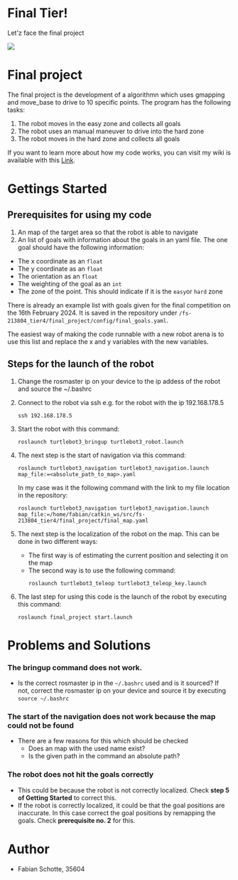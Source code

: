 # Final Tier!

Let'z face the final project

![](https://fbe-gitlab.hs-weingarten.de/mat-iki/amr-mat/raw/master/.img/tier_z.png)

# Final project
The final project is the development of a algorithmn which uses gmapping and move_base to drive to 10 specific points.
The program has the following tasks:
1. The robot moves in the easy zone and collects all goals
2. The robot uses an manual maneuver to drive into the hard zone
3. The robot moves in the hard zone and collects all goals

If you want to learn more about how my code works, you can visit my wiki is available with this [Link](Wiki/_sidebar).


# Gettings Started
## Prerequisites for using my code
1.  An map of the target area so that the robot is able to navigate
2. An list of goals with information about the goals in an yaml file. The one goal should have the following information:
  * The x coordinate as an `float`
  * The y coordinate as an `float`
  * The orientation as an `float`
  * The weighting of the goal  as an `int`
  * The zone of the point. This should indicate if it is the `easy`or `hard` zone

There is already an example list with goals given for the final competition on the 16th February 2024. It is saved in the repository under `/fs-213804_tier4/final_project/config/final_goals.yaml`.

The easiest way of making the code runnable with a new robot arena is to use this list and replace the x and y variables with the new variables.


## Steps for the launch of the robot
1. Change the rosmaster ip on your device to the ip addess of the robot and source the ~/.bashrc
2. Connect to the robot via ssh e.g. for the robot with the ip 192.168.178.5
    ```
    ssh 192.168.178.5
    ```
3. Start the robot with this command:
    ```
    roslaunch turtlebot3_bringup turtlebot3_robot.launch
    ```
4. The next step is the start of navigation via this command:
    ```
    roslaunch turtlebot3_navigation turtlebot3_navigation.launch map_file:=<absolute_path_to_map>.yaml
    ```
    
    In my case was it the following command with the link to my file location in the repository:
    ```
    roslaunch turtlebot3_navigation turtlebot3_navigation.launch map_file:=/home/fabian/catkin_ws/src/fs-213804_tier4/final_project/final_map.yaml
    ```
5.  The next step is the localization of the robot on the map. This can be done in two different ways:
    * The first way is of estimating the current position and selecting it on the map
    * The second way is to use the following command:
      ```
      roslaunch turtlebot3_teleop turtlebot3_teleop_key.launch
      ```
6.  The last step for using this code is the launch of the robot by executing this command:
    ```
    roslaunch final_project start.launch
    ```

# Problems and Solutions
### The bringup command does not work.
  * Is the correct rosmaster ip in the `~/.bashrc` used and is it sourced? If not, correct the rosmaster ip on your device and source it by executing `source ~/.bashrc` 
### The start of the navigation does not work because the map could not be found
  * There are a few reasons for this which should be checked
    * Does an map with the used name exist?
    * Is the given path in the command an absolute path?
### The robot does not hit the goals correctly
  * This could be because the robot is not correctly localized. Check **step 5 of Getting Started** to correct this.
  * If the robot is correctly localized, it could be that the goal positions are inaccurate. In this case correct the goal positions by remapping the goals. Check **prerequisite no. 2** for this.

# Author
* Fabian Schotte, 35604
